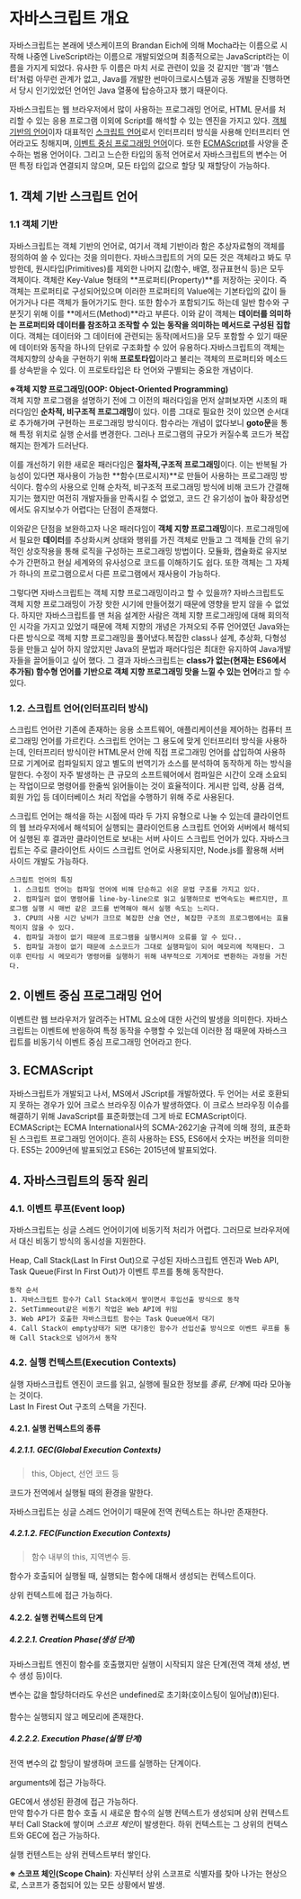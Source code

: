 # 자바스크립트 개요

자바스크립트는 본래에 넷스케이프의 Brandan Eich에 의해 Mocha라는 이름으로 시작해 나중엔 LiveScript라는 이름으로 개발되었으며 최종적으로는 JavaScript라는 이름을 가지게 되었다. 유사한 두 이름은 마치 서로 관련이 있을 것 같지만 '햄'과 '햄스터'처럼 아무런 관계가 없고, Java를 개발한 썬마이크로시스템과 공동 개발을 진행하면서 당시 인기있었던 언어인 Java 열풍에 탑승하고자 했기 때문이다.

자바스크립트는 웹 브라우저에서 많이 사용하는 프로그래밍 언어로, HTML 문서를 처리할 수 있는 응용 프로그램 이외에 Script를 해석할 수 있는 엔진을 가지고 있다. [객체 기반의 언어](#1-객체-기반)이자 대표적인 [스크립트 언어](#2-스크립트-언어인터프리터-방식)로서 인터프리터 방식을 사용해 인터프리터 언어라고도 칭해지며, [이벤트 중심 프로그래밍 언어](#이벤트-중심-프로그래밍-언어)이다. 또한 [ECMAScript](#ecmascript)를 사양을 준수하는 범용 언어이다. 그리고 느슨한 타입의 동적 언어로서 자바스크립트의 변수는 어떤 특정 타입과 연결되지 않으며, 모든 타입의 값으로 할당 및 재할당이 가능하다.

## 1. 객체 기반 스크립트 언어

### 1.1 객체 기반

자바스크립트는 객체 기반의 언어로, 여기서 객체 기반이라 함은 추상자료형의 객체를 정의하여 쓸 수 있다는 것을 의미한다. 자바스크립트의 거의 모든 것은 객체라고 봐도 무방한데, 원시타입(Primitives)를 제외한 나머지 값(함수, 배열, 정규표현식 등)은 모두 객체이다. 객체란 Key-Value 형태의 **프로퍼티(Property)**를 저장하는 곳이다. 즉 객체는 프로퍼티로 구성되어있으며 이러한 프로퍼티의 Value에는 기본타입의 값이 들어가거나 다른 객체가 들어가기도 한다. 또한 함수가 포함되기도 하는데 일반 함수와 구분짓기 위해 이를 **메서드(Method)**라고 부른다. 이와 같이 객체는 **데이터를 의미하는 프로퍼티와 데이터를 참조하고 조작할 수 있는 동작을 의미하는 메서드로 구성된 집합**이다. 객체는 데이터와 그 데이터에 관련되는 동작(메서드)을 모두 포함할 수 있기 때문에 데이터와 동작을 하나의 단위로 구조화할 수 있어 유용하다.자바스크립트의 객체는 객체지향의 상속을 구현하기 위해 **프로토타입**이라고 불리는 객체의 프로퍼티와 메소드를 상속받을 수 있다. 이 프로토타입은 타 언어와 구별되는 중요한 개념이다.

**※객체 지향 프로그래밍(OOP: Object-Oriented Programming)**<br/>
객체 지향 프로그램을 설명하기 전에 그 이전의 패러다임을 먼저 살펴보자면 시초의 패러다임인 **순차적, 비구조적 프로그래밍**이 있다. 이름 그대로 필요한 것이 있으면 순서대로 추가해가며 구현하는 프로그래밍 방식이다. 함수라는 개념이 없다보니 **goto문**을 통해 특정 위치로 실행 순서를 변경한다. 그러나 프로그램의 규모가 커질수록 코드가 복잡해지는 한계가 드러난다.

이를 개선하기 위한 새로운 패러다임은 **절차적,구조적 프로그래밍**이다. 이는 반복될 가능성이 있다면 재사용이 가능한 **함수(프로시저)**로 만들어 사용하는 프로그래밍 방식이다. 함수의 사용으로 인해 순차적, 비구조적 프로그래밍 방식에 비해 코드가 간결해지기는 했지만 여전히 개발자들을 만족시킬 수 없었고, 코드 간 유기성이 높아 확장성면에서도 유지보수가 어렵다는 단점이 존재했다.

이와같은 단점을 보완하고자 나온 패러다임이 **객체 지향 프로그래밍**이다. 프로그래밍에서 필요한 **데이터**를 추상화시켜 상태와 행위를 가진 객체로 만들고 그 객체들 간의 유기적인 상호작용을 통해 로직을 구성하는 프로그래밍 방법이다. 모듈화, 캡슐화로 유지보수가 간편하고 현실 세계와의 유사성으로 코드를 이해하기도 쉽다. 또한 객체는 그 자체가 하나의 프로그램으로서 다른 프로그램에서 재사용이 가능하다.

그렇다면 자바스크립트는 객체 지향 프로그래밍이라고 할 수 있을까? 자바스크립트도 객체 지향 프로그래밍이 가장 핫한 시기에 만들어졌기 때문에 영향을 받지 않을 수 없었다. 하지만 자바스크립트를 맨 처음 설계한 사람은 객체 지향 프로그래밍에 대해 회의적인 시각을 가지고 있었기 때문에 객체 지향의 개녕은 가져오되 주류 언어였던 Java와는 다른 방식으로 객체 지향 프로그래밍을 풀어냈다.복잡한 class나 설계, 추상화, 다형성 등을 만들고 싶어 하지 않았지만 Java의 문법과 패러다임은 최대한 유지하여 Java개발자들을 끌어들이고 싶어 했다. 그 결과 자바스크립트는 **class가 없는(현재는 ES6에서 추가됨) 함수형 언어를 기반으로 객체 지향 프로그래밍 맛을 느낄 수 있는 언어**라고 할 수 있다.

### 1.2. 스크립트 언어(인터프리터 방식)

스크립트 언어란 기존에 존재하는 응용 소프트웨어, 애플리케이션을 제어하는 컴퓨터 프로그래밍 언어를 가르킨다. 스크립트 언어는 그 용도에 맞게 인터프리터 방식을 사용하는데, 인터프리터 방식이란 HTML문서 안에 직접 프로그래밍 언어를 삽입하여 사용하므로 기계어로 컴파일되지 않고 별도의 번역기가 소스를 분석하여 동작하게 하는 방식을 말한다. 수정이 자주 발생하는 큰 규모의 소프트웨어에서 컴파일은 시간이 오래 소요되는 작업이므로 명령어를 한줄씩 읽어들이는 것이 효율적이다. 게시판 입력, 상품 검색, 회원 가입 등 데이터베이스 처리 작업을 수행하기 위해 주로 사용된다.

스크립트 언어는 해석을 하는 시점에 따라 두 가지 유형으로 나눌 수 있는데 클라이언트의 웹 브라우저에서 해석되어 실행되는 클라이언트용 스크립트 언어와 서버에서 해석되어 실행된 후 결과만 클라이언트로 보내는 서버 사이드 스크립트 언어가 있다. 자바스크립트는 주로 클라이언트 사이드 스크립트 언어로 사용되지만, Node.js를 활용해 서버 사이드 개발도 가능하다.

```
스크립트 언어의 특징
 1. 스크립트 언어는 컴파일 언어에 비해 단순하고 쉬운 문법 구조를 가지고 있다.
 2. 컴파일러 없이 명령어를 line-by-line으로 읽고 실행하므로 번역속도는 빠르지만, 프로그램 실행 시 매번 같은 코드를 번역해야 해서 실행 속도는 느리다.
 3. CPU의 사용 시간 낭비가 크므로 복잡한 산술 연산, 복잡한 구조의 프로그램에서는 효율적이지 않을 수 있다.
 4. 컴파일 과정이 없기 때문에 프로그램을 실행시켜야 오류를 알 수 있다..
 5. 컴파일 과정이 없기 때문에 소스코드가 그대로 실행파일이 되어 메모리에 적재된다. 그 이후 런타임 시 메모리가 명령어를 실행하기 위해 내부적으로 기계어로 변환하는 과정을 거친다.
```

## 2. 이벤트 중심 프로그래밍 언어

이벤트란 웹 브라우저가 알려주는 HTML 요소에 대한 사건의 발생을 의미한다. 자바스크립트는 이벤트에 반응하여 특정 동작을 수행할 수 있는데 이러한 점 때문에 자바스크립트를 비동기식 이벤트 중심 프로그래밍 언어라고 한다.

## 3. ECMAScript

자바스크립트가 개발되고 나서, MS에서 JScript를 개발하였다. 두 언어는 서로 호환되지 못하는 경우가 있어 크로스 브라우징 이슈가 발생하였다. 이 크로스 브라우징 이슈를 해결하기 위해 JavaScript를 표준화했는데 그게 바로 ECMAScript이다. ECMAScript는 ECMA International사의 SCMA-262기술 규격에 의해 정의, 표준화된 스크립트 프로그래밍 언어이다. 흔히 사용하는 ES5, ES6에서 숫자는 버전을 의미한다. ES5는 2009년에 발표되었고 ES6는 2015년에 발표되었다.

## 4. 자바스크립트의 동작 원리

### 4.1. 이벤트 루프(Event loop)

자바스크립트는 싱글 스레드 언어이기에 비동기적 처리가 어렵다. 그러므로 브라우저에서 대신 비동기 방식의 동시성을 지원한다.

Heap, Call Stack(Last In First Out)으로 구성된 자바스크립트 엔진과 Web API, Task Queue(First In First Out)가 이벤트 루프를 통해 동작한다.

```
동작 순서
1. 자바스크립트 함수가 Call Stack에서 쌓이면서 후입선출 방식으로 동작
2. SetTimmeout같은 비동기 작업은 Web API에 위임
3. Web API가 호출한 자바스크립트 함수는 Task Queue에서 대기
4. Call Stack이 empty상태가 되면 대기중인 함수가 선입선출 방식으로 이벤트 루프를 통해 Call Stack으로 넘어가서 동작
```

### 4.2. 실행 컨텍스트(Execution Contexts)

실행 자바스크립트 엔진이 코드를 읽고, 실행에 필요한 정보를 _종류_, *단계*에 따라 모아놓는 것이다.  
Last In Firest Out 구조의 스택을 가진다.

#### 4.2.1. 실행 컨텍스트의 종류

##### 4.2.1.1. GEC(Global Execution Contexts)

> this, Object, 선언 코드 등

코드가 전역에서 실행될 때의 환경을 말한다.

자바스크립트는 싱글 스레드 언어이기 때문에 전역 컨텍스트는 하나만 존재한다.

##### 4.2.1.2. FEC(Function Execution Contexts)

> 함수 내부의 this, 지역변수 등.

함수가 호출되어 실행될 때, 실행되는 함수에 대해서 생성되는 컨텍스트이다.

상위 컨텍스트에 접근 가능하다.

#### 4.2.2. 실행 컨텍스트의 단계

##### 4.2.2.1. Creation Phase(생성 단계)

자바스크립트 엔진이 함수를 호출했지만 실행이 시작되지 않은 단계(전역 객체 생성, 변수 생성 등)이다.

변수는 값을 할당하더라도 우선은 undefined로 초기화(호이스팅이 일어남(❗))된다.

함수는 실행되지 않고 메모리에 존재한다.

##### 4.2.2.2. Execution Phase(실행 단계)

전역 변수의 값 할당이 발생하며 코드를 실행하는 단계이다.

arguments에 접근 가능하다.

GEC에서 생성된 환경에 접근 가능하다.  
만약 함수가 다른 함수 호출 시 새로운 함수의 실행 컨텍스트가 생성되며 상위 컨텍스트부터 Call Stack에 쌓이며 *스코프 체인*이 발생한다. 하위 컨텍스트는 그 상위의 컨텍스트와 GEC에 접근 가능하다.

실행 컨텐스트는 상위 컨텍스트부터 쌓인다.

**※ 스코프 체인(Scope Chain)**: 자신부터 상위 스코프로 식별자를 찾아 나가는 현상으로, 스코프가 중첩되어 있는 모든 상황에서 발생.
